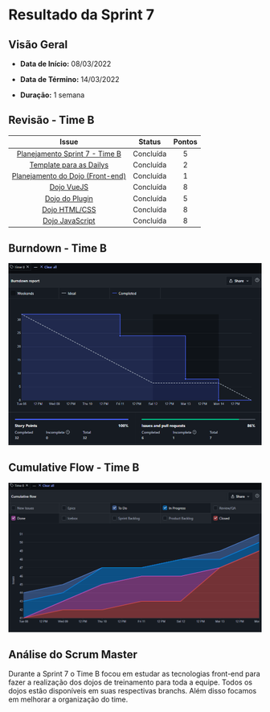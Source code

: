 # Resultado da Sprint 7

## Visão Geral

- **Data de Início:** 08/03/2022

- **Data de Término:** 14/03/2022

- **Duração:** 1 semana

## Revisão - Time B

|                                              Issue                                              |  Status   | Pontos |
| :---------------------------------------------------------------------------------------------: | :-------: | :----: |
|  [Planejamento Sprint 7 - Time B](https://github.com/fga-eps-mds/2021.2-Sigaa-Plus/issues/148)  | Concluída |   5    |
|     [Template para as Dailys](https://github.com/fga-eps-mds/2021.2-Sigaa-Plus/issues/145)      | Concluída |   2    |
| [Planejamento do Dojo (Front-end)](https://github.com/fga-eps-mds/2021.2-Sigaa-Plus/issues/141) | Concluída |   1    |
|            [Dojo VueJS](https://github.com/fga-eps-mds/2021.2-Sigaa-Plus/issues/142)            | Concluída |   8    |
|          [Dojo do Plugin](https://github.com/fga-eps-mds/2021.2-Sigaa-Plus/issues/154)          | Concluída |   5    |
|          [Dojo HTML/CSS](https://github.com/fga-eps-mds/2021.2-Sigaa-Plus/issues/146)           | Concluída |   8    |
|         [Dojo JavaScript](https://github.com/fga-eps-mds/2021.2-Sigaa-Plus/issues/155)          | Concluída |   8    |

## Burndown - Time B

![Burndown - Time B](../../../assets/images/BurnDownSprint7TimeB.png "Burndown - Time B")

## Cumulative Flow - Time B

![Cumulative - Time B](../../../assets/images/CumulativeFlowSprint7TimeB.png "Cumulative Flow - Time B")

## Análise do Scrum Master

Durante a Sprint 7 o Time B focou em estudar as tecnologias front-end para fazer a realização dos dojos de treinamento para toda a equipe. Todos os dojos estão disponíveis em suas respectivas branchs. Além disso focamos em melhorar a organização do time.
